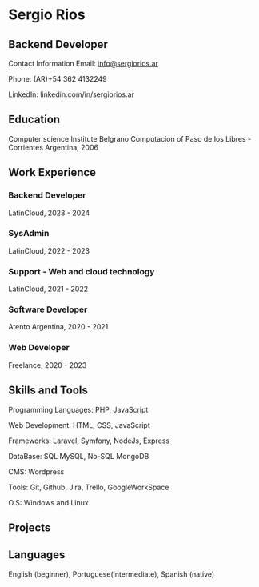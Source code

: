 # Sergio Rios
## Backend Developer

Contact Information
Email: info@sergiorios.ar

Phone: (AR)+54 362 4132249

LinkedIn: linkedin.com/in/sergiorios.ar

## Education
Computer science
Institute Belgrano Computacion of Paso de los Libres - Corrientes Argentina, 2006

## Work Experience

### Backend Developer
LatinCloud, 2023 - 2024

### SysAdmin
LatinCloud, 2022 - 2023

### Support - Web and cloud technology
LatinCloud, 2021 - 2022

### Software Developer
Atento Argentina, 2020 - 2021

### Web Developer
Freelance, 2020 - 2023

## Skills and Tools
Programming Languages: PHP, JavaScript

Web Development: HTML, CSS, JavaScript

Frameworks: Laravel, Symfony, NodeJs, Express

DataBase: SQL MySQL, No-SQL MongoDB

CMS: Wordpress

Tools: Git, Github, Jira, Trello, GoogleWorkSpace

O.S: Windows and Linux

## Projects


## Languages
English (beginner), Portuguese(intermediate), Spanish (native)